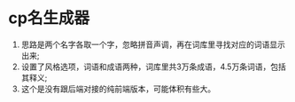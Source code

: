# cp名生成器
1. 思路是两个名字各取一个字，忽略拼音声调，再在词库里寻找对应的词语显示出来;
2. 设置了风格选项，词语和成语两种，词库里共3万条成语，4.5万条词语，包括其释义;
3. 这个是没有跟后端对接的纯前端版本，可能体积有些大。
